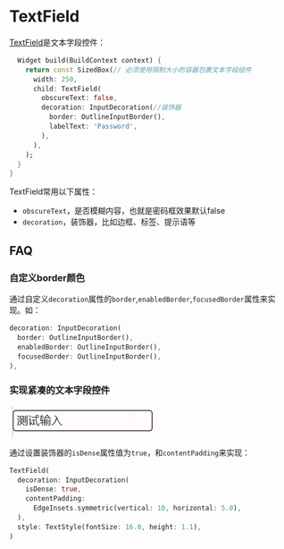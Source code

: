 # TextField

[TextField](https://api.flutter.dev/flutter/material/TextField-class.html)是文本字段控件：

```dart
  Widget build(BuildContext context) {
    return const SizedBox(// 必须使用限制大小的容器包裹文本字段组件
      width: 250,
      child: TextField(
        obscureText: false,
        decoration: InputDecoration(//装饰器
          border: OutlineInputBorder(),
          labelText: 'Password',
        ),
      ),
    );
  }
}
```

TextField常用以下属性：

- `obscureText`，是否模糊内容，也就是密码框效果默认false
- `decoration`，装饰器，比如边框、标签、提示语等

## FAQ

### 自定义border颜色

通过自定义`decoration`属性的`border`,`enabledBorder`,`focusedBorder`属性来实现。如：

```dart
decoration: InputDecoration(
  border: OutlineInputBorder(),
  enabledBorder: OutlineInputBorder(),
  focusedBorder: OutlineInputBorder(),
),
```

### 实现紧凑的文本字段控件

![](_images/Pasted%20image%2020240216101035.png)

通过设置装饰器的`isDense`属性值为`true`，和`contentPadding`来实现：

```dart
TextField(
  decoration: InputDecoration(
    isDense: true,
    contentPadding:
      EdgeInsets.symmetric(vertical: 10, horizontal: 5.0),
  ),
  style: TextStyle(fontSize: 16.0, height: 1.1),
)
```
